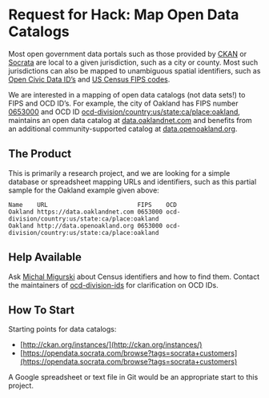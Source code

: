 Request for Hack: Map Open Data Catalogs
========

Most open government data portals such as those provided by [CKAN](http://ckan.org) or [Socrata](http://socrata.com) are local to a given jurisdiction, such as a city or county. Most such jurisdictions can also be mapped to unambiguous spatial identifiers, such as [Open Civic Data ID’s](https://github.com/opencivicdata/ocd-division-ids) and [US Census FIPS codes](http://quickfacts.census.gov/qfd/meta/long_fips.htm).

We are interested in a mapping of open data catalogs (not data sets!) to FIPS and OCD ID’s. For example, the city of Oakland has FIPS number [0653000](http://quickfacts.census.gov/qfd/states/06/0653000.html) and OCD ID [ocd-division/country:us/state:ca/place:oakland](https://github.com/opencivicdata/ocd-division-ids/blob/080131a4c8cf/identifiers/country-us/state-ca-census.csv#L348), maintains an open data catalog at [data.oaklandnet.com](https://data.oaklandnet.com) and benefits from an additional community-supported catalog at [data.openoakland.org](http://data.openoakland.org).


The Product
--------

This is primarily a research project, and we are looking for a simple database or spreadsheet mapping URLs and identifiers, such as this partial sample for the Oakland example given above:

    Name    URL                         FIPS    OCD
    Oakland https://data.oaklandnet.com 0653000 ocd-division/country:us/state:ca/place:oakland
    Oakland http://data.openoakland.org 0653000 ocd-division/country:us/state:ca/place:oakland


Help Available
--------

Ask [Michal Migurski](mailto:mike@codeforamerica.org) about Census identifiers and how to find them. Contact the maintainers of [ocd-division-ids](https://github.com/opencivicdata/ocd-division-ids) for clarification on OCD IDs.


How To Start
--------

Starting points for data catalogs:

* [http://ckan.org/instances/](http://ckan.org/instances/)
* [https://opendata.socrata.com/browse?tags=socrata+customers](https://opendata.socrata.com/browse?tags=socrata+customers)

A Google spreadsheet or text file in Git would be an appropriate start to this project.